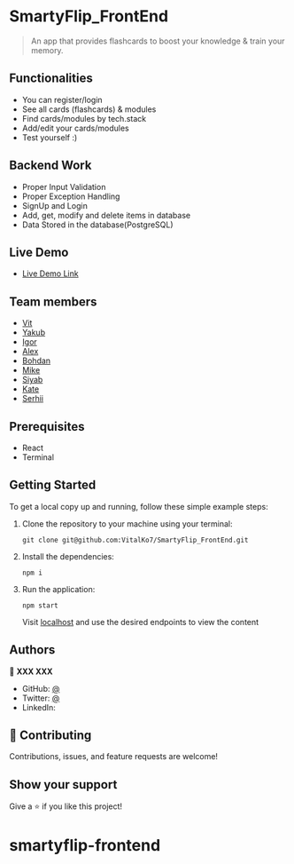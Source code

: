 # SmartyFlip_FrontEnd

> An app that provides flashcards to boost your knowledge & train your memory.

## Functionalities

- You can register/login
- See all cards (flashcards) & modules
- Find cards/modules by tech.stack
- Add/edit your cards/modules
- Test yourself :)

## Backend Work

- Proper Input Validation
- Proper Exception Handling
- SignUp and Login
- Add, get, modify and delete items in database
- Data Stored in the database(PostgreSQL)

## Live Demo

<!-- https:// -->

- [Live Demo Link](https://)

## Team members

- [Vit](https://github.com/)
- [Yakub](https://github.com/)
- [Igor](https://github.com/)
- [Alex](https://github.com/)
- [Bohdan](https://github.com/)
- [Mike](https://github.com/)
- [Siyab](https://github.com/)
- [Kate](https://github.com/)
- [Serhii](https://github.com/)

## Prerequisites

- React
- Terminal

<!-- ## Tech Stacks

- Java Core
- Spring Data JPA
- Spring Boot
- Hibernate
- PostgreSQL -->

## Getting Started

To get a local copy up and running, follow these simple example steps:

1. Clone the repository to your machine using your terminal:
   ```
   git clone git@github.com:VitalKo7/SmartyFlip_FrontEnd.git
   ```
2. Install the dependencies:
   ```
   npm i
   ```
3. Run the application:
   ```
   npm start
   ```
   Visit [localhost](http://localhost:5173/) and use the desired endpoints to view the content

## Authors

👤 **XXX XXX**

- GitHub: [@](https://github.com/)
- Twitter: [@](https://twitter.com/)
- LinkedIn: [ ](https://www.linkedin.com/in//)

<!-- 👤 **XXX XXX**

- GitHub: [@](https://github.com/)
- Twitter: [@](https://twitter.com/)
- LinkedIn: [ ](https://www.linkedin.com/in//) -->

## 🤝 Contributing

Contributions, issues, and feature requests are welcome!

## Show your support

Give a ⭐️ if you like this project!
# smartyflip-frontend
